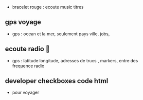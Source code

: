 
- bracelet rouge : ecoute music titres
## gps voyage
- gps : ocean et la mer, seulement pays ville, jobs, 

## ecoute radio 🎵
- gps : latitude longitude, adresses de trucs , markers,  entre des frequence radio 

## developer checkboxes code html
- pour voyager 
